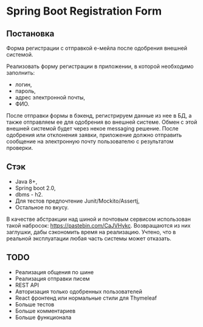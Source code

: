 # Spring Boot Registration Form

## Постановка

Форма регистрации с отправкой е-мейла после одобрения внешней системой.

Реализовать форму регистрации в приложении, в которой необходимо заполнить:

- логин,
- пароль,
- адрес электронной почты,
- ФИО.

После отправки формы в бэкенд, регистрируем данные из нее в БД, а также отправляем ее для одобрения во внешней системе.
Обмен с этой внешней системой будет через некое messaging решение. После одобрения
или отклонения заявки, приложение должно отправить сообщение на электронную почту пользователю с результатом проверки.

## Стэк

- Java 8+,
- Spring boot 2.0,
- dbms - h2. 
- Для тестов предпочтение Junit/Mockito/Assertj,
- Остальное по вкусу.

В качестве абстракции над шиной и почтовым сервисом использован такой набросок:
https://pastebin.com/CaJVHykc. Возвращаются из них заглушки, дабы сэкономить время на реализацию.
Учтено, что в реальной эксплуатации любая часть системы может отказать.

## TODO

- Реализация общения по шине
- Реализация отправки писем
- REST API
- Авторизация только одобренных пользователей
- React фронтенд или нормальные стили для Thymeleaf
- Больше тестов
- Больше комментариев
- Больше функционала
